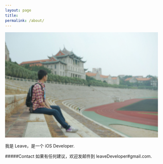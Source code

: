 ```yaml
---
layout: page
title: 
permalink: /about/
---
```

![image](/images/IMG_ME.jpg)  

我是 Leave，是一个 iOS Developer.   

<!--**Project**    
[Design Notebook](http://dudu.zhihu.com/circle/68509)   
一份设计主题日报，分享、推荐我读过的设计相关英文一手文章，欢迎订阅.
  
[Melodesign](http://zhuanlan.zhihu.com/melodie)  
一个专栏，记录我在设计中的所得与积累.-->

#####Contact
如果有任何建议，欢迎发邮件到 leaveDeveloper#gmail.com.    


